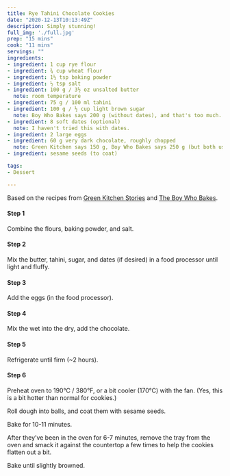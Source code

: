 ```yaml
---
title: Rye Tahini Chocolate Cookies
date: "2020-12-13T10:13:49Z"
description: Simply stunning!
full_img: './full.jpg'
prep: "15 mins"
cook: "11 mins"
servings: ""
ingredients:
- ingredient: 1 cup rye flour
- ingredient: ¾ cup wheat flour
- ingredient: 1½ tsp baking powder
- ingredient: ½ tsp salt
- ingredient: 100 g / 3½ oz unsalted butter
  note: room temperature
- ingredient: 75 g / 100 ml tahini
- ingredient: 100 g / ½ cup light brown sugar
  note: Boy Who Bakes says 200 g (without dates), and that's too much. But sans dates, 100 g might not be enough.
- ingredient: 8 soft dates (optional)
  note: I haven't tried this with dates.
- ingredient: 2 large eggs
- ingredient: 60 g very dark chocolate, roughly chopped
  note: Green Kitchen says 150 g, Boy Who Bakes says 250 g (but both used sweeter chocolate).
- ingredient: sesame seeds (to coat)

tags:
- Dessert

---
```


Based on the recipes from [Green Kitchen Stories](https://greenkitchenstories.com/tahini-rye-cookies/) and [The Boy Who Bakes](https://www.theboywhobakes.co.uk/recipes/2019/3/7/tahini-and-rye-chocolate-chip-cookies-inspired-by-mokonuts-in-paris).

#### Step 1

Combine the flours, baking powder, and salt.

#### Step 2

Mix the butter, tahini, sugar, and dates (if desired) in a food processor until light and fluffy.

#### Step 3

Add the eggs (in the food processor).

#### Step 4

Mix the wet into the dry, add the chocolate.

#### Step 5

Refrigerate until firm (~2 hours).

#### Step 6

Preheat oven to 190°C / 380°F, or a bit cooler (170°C) with the fan. (Yes, this is a bit hotter than normal for cookies.)

Roll dough into balls, and coat them with sesame seeds.

Bake for 10-11 minutes.

After they’ve been in the oven for 6-7 minutes, remove the tray from the oven and smack it against the countertop a few times to help the cookies flatten out a bit.

Bake until slightly browned.

